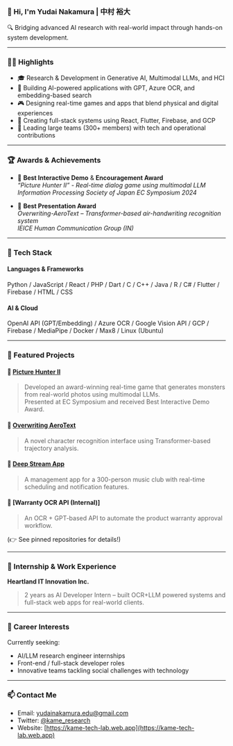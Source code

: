 ### 👋 Hi, I'm Yudai Nakamura | 中村 裕大

🔍 Bridging advanced AI research with real-world impact through hands-on system development.


---

### 🧑‍💻 Highlights

- 🎓 Research & Development in Generative AI, Multimodal LLMs, and HCI
- 🧠 Building AI-powered applications with GPT, Azure OCR, and embedding-based search
- 🎮 Designing real-time games and apps that blend physical and digital experiences
- 📱 Creating full-stack systems using React, Flutter, Firebase, and GCP
- 👥 Leading large teams (300+ members) with tech and operational contributions

---

### 🏆 Awards & Achievements

- 🥇 **Best Interactive Demo** & **Encouragement Award**  
  *“Picture Hunter II” - Real-time dialog game using multimodal LLM*  
  *Information Processing Society of Japan EC Symposium 2024*

- 🏅 **Best Presentation Award**  
  *Overwriting-AeroText – Transformer-based air-handwriting recognition system*  
  *IEICE Human Communication Group (IN)*

---

### 🧰 Tech Stack

#### Languages & Frameworks  
Python / JavaScript / React / PHP / Dart / C / C++ / Java / R / C# / Flutter / Firebase / HTML / CSS

#### AI & Cloud  
OpenAI API (GPT/Embedding) / Azure OCR / Google Vision API / GCP / Firebase / MediaPipe / Docker / Max8 / Linux (Ubuntu)

---

### 📌 Featured Projects

#### 🔗 [Picture Hunter II](https://kame-tech-lab.web.app/project-detail?id=picture-hunter-2)  
> Developed an award-winning real-time game that generates monsters from real-world photos using multimodal LLMs.  
> Presented at EC Symposium and received Best Interactive Demo Award.

#### 🔗 [Overwriting AeroText](https://www.youtube.com/watch?v=B8NKtk1s5Lc)  
> A novel character recognition interface using Transformer-based trajectory analysis.

#### 🔗 [Deep Stream App](https://deep-stream-ksc.web.app/)  
> A management app for a 300-person music club with real-time scheduling and notification features.

#### 🔗 [Warranty OCR API (Internal)]  
> An OCR + GPT-based API to automate the product warranty approval workflow.

(👉 See pinned repositories for details!)

---

### 💼 Internship & Work Experience

**Heartland IT Innovation Inc.**  
> 2 years as AI Developer Intern – built OCR+LLM powered systems and full-stack web apps for real-world clients.

---

### 🚀 Career Interests

Currently seeking:
- AI/LLM research engineer internships
- Front-end / full-stack developer roles
- Innovative teams tackling social challenges with technology

---

### 📫 Contact Me

- Email: yudainakamura.edu@gmail.com  
- Twitter: [@kame_research](https://twitter.com/kame_research)  
- Website: [https://kame-tech-lab.web.app](https://kame-tech-lab.web.app)
